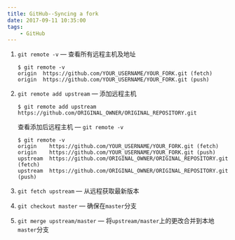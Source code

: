 ```yaml
---
title: GitHub--Syncing a fork
date: 2017-09-11 10:35:00
tags:
	- GitHub
---
```


1. `git remote -v` — 查看所有远程主机及地址

   ```
   $ git remote -v
   origin  https://github.com/YOUR_USERNAME/YOUR_FORK.git (fetch)
   origin  https://github.com/YOUR_USERNAME/YOUR_FORK.git (push)
   ```

2. `git remote add upstream` — 添加远程主机

   ```
   $ git remote add upstream https://github.com/ORIGINAL_OWNER/ORIGINAL_REPOSITORY.git
   ```

   查看添加后远程主机 — `git remote -v`

   ```
   $ git remote -v
   origin    https://github.com/YOUR_USERNAME/YOUR_FORK.git (fetch)
   origin    https://github.com/YOUR_USERNAME/YOUR_FORK.git (push)
   upstream  https://github.com/ORIGINAL_OWNER/ORIGINAL_REPOSITORY.git (fetch)
   upstream  https://github.com/ORIGINAL_OWNER/ORIGINAL_REPOSITORY.git (push)
   ```

   <!-- more -->

3. `git fetch upstream` — 从远程获取最新版本

4. `git checkout master` — 确保在`master`分支

5. `git merge upstream/master` — 将`upstream/master`上的更改合并到本地`master`分支